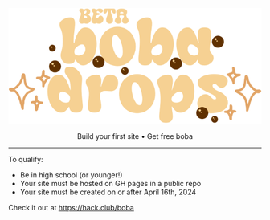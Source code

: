 <p align="center"><img alt="Boba Drops" src="./images/logo.svg"></a>
<p align="center">
  <span>Build your first site</span><span> • </span><span>Get free boba</span>
</p>
<hr />

To qualify:

- Be in high school (or younger!)
- Your site must be hosted on GH pages in a public repo
- Your site must be created on or after April 16th, 2024

Check it out at https://hack.club/boba
